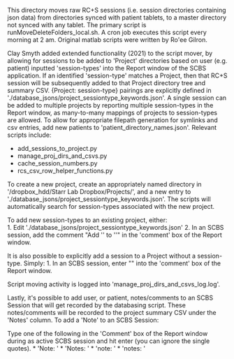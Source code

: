 This directory moves raw RC+S sessions (i.e. session directories containing json data) from directories synced with patient tablets, to a master directory not synced with any tablet. The primary script is runMoveDeleteFolders_local.sh. A cron job executes this script every morning at 2 am. Original matlab scripts were written by Ro'ee Gilron.

Clay Smyth added extended functionality (2021) to the script mover, by allowing for sessions to be added to 'Project' directories based on user (e.g. patient) inputted 'session-types' into the Report window of the SCBS application. If an identified 'session-type' matches a Project, then that RC+S session will be subsequently added to that Project directory tree and summary CSV. {Project: session-type} pairings are explicitly defined in './database_jsons/project_sessiontype_keywords.json'. A single session can be added to multiple projects by reporting multiple session-types in the Report window, as many-to-many mappings of projects to session-types are allowed. To allow for appropriate filepath generation for symlinks and csv entries, add new patients to 'patient_directory_names.json'. Relevant scripts include:  
  * add_sessions_to_project.py
  * manage_proj_dirs_and_csvs.py
  * cache_session_numbers.py
  * rcs_csv_row_helper_functions.py

To create a new project, create an appropriately named directory in '/dropbox_hdd/Starr Lab Dropbox/Projects/', and a new entry to './database_jsons/project_sessiontype_keywords.json'. The scripts will automatically search for session-types associated with the new project.

To add new session-types to an existing project, either:  
    1. Edit './database_jsons/project_sessiontype_keywords.json'
    2. In an SCBS session, add the comment "Add '<sessionType>' to '<project>'" in the 'comment' box of the Report window.

It is also possible to explicitly add a session to a Project without a session-type. Simply:
    1. In an SCBS session, enter "<Project Name>" into the 'comment' box of the Report window.

Script moving activity is logged into 'manage_proj_dirs_and_csvs_log.log'.

Lastly, it's possible to add user, or patient, notes/comments to an SCBS Session that will get recorded by the databasing script. These notes/comments will be recorded to the project summary CSV under the 'Notes' column. To add a 'Note' to an SCBS Session:

Type one of the following in the 'Comment' box of the Report window during as active SCBS session and hit enter (you can ignore the single quotes).
    * 'Note: <user comment>' 
    * 'Notes: <user comment>'
    * 'note: <user comment>'
    * 'notes: <user comment>'

